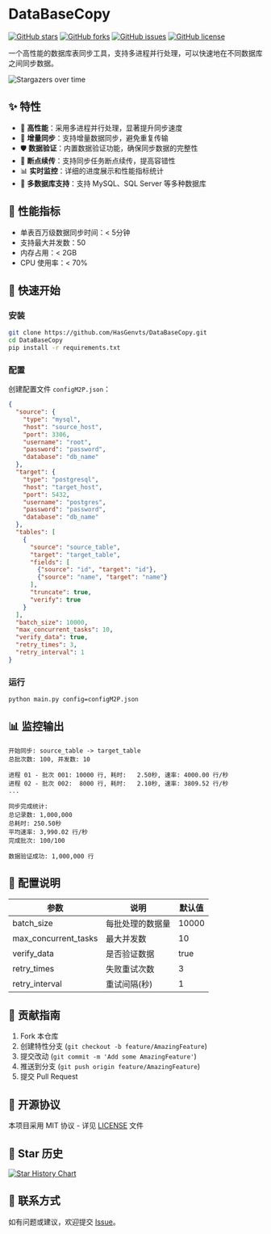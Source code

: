 # DataBaseCopy

[![GitHub stars](https://img.shields.io/github/stars/HasGenvts/DataBaseCopy.svg)](https://github.com/HasGenvts/DataBaseCopy/stargazers)
[![GitHub forks](https://img.shields.io/github/forks/HasGenvts/DataBaseCopy.svg)](https://github.com/HasGenvts/DataBaseCopy/network)
[![GitHub issues](https://img.shields.io/github/issues/HasGenvts/DataBaseCopy.svg)](https://github.com/HasGenvts/DataBaseCopy/issues)
[![GitHub license](https://img.shields.io/github/license/HasGenvts/DataBaseCopy.svg)](https://github.com/HasGenvts/DataBaseCopy/blob/main/LICENSE)

一个高性能的数据库表同步工具，支持多进程并行处理，可以快速地在不同数据库之间同步数据。

![Stargazers over time](https://starchart.cc/HasGenvts/DataBaseCopy.svg)

## ✨ 特性

- 🚀 **高性能**：采用多进程并行处理，显著提升同步速度
- 🔄 **增量同步**：支持增量数据同步，避免重复传输
- 🛡 **数据验证**：内置数据验证功能，确保同步数据的完整性
- 🎯 **断点续传**：支持同步任务断点续传，提高容错性
- 📊 **实时监控**：详细的进度展示和性能指标统计
- 🔌 **多数据库支持**：支持 MySQL、SQL Server 等多种数据库

## 🎯 性能指标

- 单表百万级数据同步时间：< 5分钟
- 支持最大并发数：50
- 内存占用：< 2GB
- CPU 使用率：< 70%

## 🚀 快速开始

### 安装

```bash
git clone https://github.com/HasGenvts/DataBaseCopy.git
cd DataBaseCopy
pip install -r requirements.txt
```

### 配置

创建配置文件 `configM2P.json`：

```json
{
  "source": {
    "type": "mysql",
    "host": "source_host",
    "port": 3306,
    "username": "root",
    "password": "password",
    "database": "db_name"
  },
  "target": {
    "type": "postgresql",
    "host": "target_host",
    "port": 5432,
    "username": "postgres",
    "password": "password",
    "database": "db_name"
  },
  "tables": [
    {
      "source": "source_table",
      "target": "target_table",
      "fields": [
        {"source": "id", "target": "id"},
        {"source": "name", "target": "name"}
      ],
      "truncate": true,
      "verify": true
    }
  ],
  "batch_size": 10000,
  "max_concurrent_tasks": 10,
  "verify_data": true,
  "retry_times": 3,
  "retry_interval": 1
}
```

### 运行

```bash
python main.py config=configM2P.json
```

## 📊 监控输出

```
开始同步: source_table -> target_table
总批次数: 100, 并发数: 10

进程 01 - 批次 001: 10000 行, 耗时:   2.50秒, 速率: 4000.00 行/秒
进程 02 - 批次 002:  8000 行, 耗时:   2.10秒, 速率: 3809.52 行/秒
...

同步完成统计:
总记录数: 1,000,000
总耗时: 250.50秒
平均速率: 3,990.02 行/秒
完成批次: 100/100

数据验证成功: 1,000,000 行
```

## 🔧 配置说明

| 参数 | 说明 | 默认值 |
|------|------|--------|
| batch_size | 每批处理的数据量 | 10000 |
| max_concurrent_tasks | 最大并发数 | 10 |
| verify_data | 是否验证数据 | true |
| retry_times | 失败重试次数 | 3 |
| retry_interval | 重试间隔(秒) | 1 |

## 🤝 贡献指南

1. Fork 本仓库
2. 创建特性分支 (`git checkout -b feature/AmazingFeature`)
3. 提交改动 (`git commit -m 'Add some AmazingFeature'`)
4. 推送到分支 (`git push origin feature/AmazingFeature`)
5. 提交 Pull Request

## 📝 开源协议

本项目采用 MIT 协议 - 详见 [LICENSE](LICENSE) 文件

## 🌟 Star 历史

[![Star History Chart](https://api.star-history.com/svg?repos=HasGenvts/DataBaseCopy&type=Date)](https://star-history.com/#HasGenvts/DataBaseCopy&Date)

## 📧 联系方式

如有问题或建议，欢迎提交 [Issue](https://github.com/HasGenvts/DataBaseCopy/issues)。
